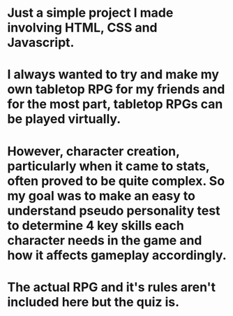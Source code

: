 # Just a simple project I made involving HTML, CSS and Javascript.  

# I always wanted to try and make my own tabletop RPG for my friends and for the most part, tabletop RPGs can be played virtually. 

# However, character creation, particularly when it came to stats, often proved to be quite complex. So my goal was to make an easy to understand pseudo personality test to determine 4 key skills each character needs in the game and how it affects gameplay accordingly.  

# The actual RPG and it's rules aren't included here but the quiz is.  


